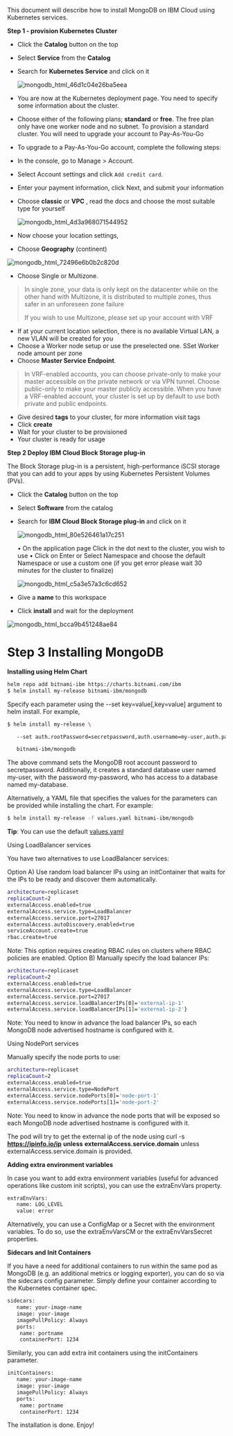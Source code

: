 This document will describe how to install MongoDB on IBM Cloud using Kubernetes services.

**Step 1 - provision Kubernetes Cluster**

- Click the **Catalog** button on the top
- Select **Service** from the **Catalog**
- Search for **Kubernetes Service** and click on it

  ![mongodb_html_46d1c04e26ba5eea](https://user-images.githubusercontent.com/5286796/106396731-ccf85780-642f-11eb-8c16-0713b80f4624.png)

- You are now at the Kubernetes deployment page. You need to specify some information about the cluster.

- Choose either of the following plans; **standard** or **free**. The free plan only have one worker node and no subnet. To provision a standard cluster. You will   need to upgrade your account to Pay-As-You-Go
- To upgrade to a Pay-As-You-Go account, complete the following steps:
- In the console, go to Manage > Account.
- Select Account settings and click `Add credit card`.
- Enter your payment information, click Next, and submit your information
- Choose **classic** or **VPC** , read the docs and choose the most suitable type for yourself

  ![mongodb_html_4d3a968071544952](https://user-images.githubusercontent.com/5286796/106396730-cc5fc100-642f-11eb-805a-c92dce6532b3.png)

- Now choose your location settings,
- Choose **Geography** (continent)

![mongodb_html_72496e6b0b2c820d](https://user-images.githubusercontent.com/5286796/106396727-cb2e9400-642f-11eb-8791-bfb29ef4875c.png)

- Choose Single or Multizone. 

> In single zone, your data is only kept on the datacenter while on the other hand with Multizone, it is distributed to multiple zones, thus safer in an unforeseen zone failure
>
> If you wish to use Multizone, please set up your account with VRF
> 

- If at your current location selection, there is no available Virtual LAN, a new VLAN will be created for you
- Choose a Worker node setup or use the preselected one. SSet Worker node amount per zone
- Choose **Master Service Endpoint**. 

> In VRF-enabled accounts, you can choose private-only to make your master accessible on the private network or via VPN tunnel. Choose public-only to make your master publicly accessible. When you have a VRF-enabled account, your cluster is set up by default to use both private and public endpoints.
   
- Give desired **tags** to your cluster, for more information visit tags
- Click **create**
- Wait for your cluster to be provisioned
- Your cluster is ready for usage

**Step 2 Deploy IBM Cloud Block Storage plug-in**

The Block Storage plug-in is a persistent, high-performance iSCSI storage that you can add to your apps by using Kubernetes Persistent Volumes (PVs).

- Click the **Catalog** button on the top
- Select **Software** from the catalog
- Search for **IBM Cloud Block Storage plug-in** and click on it
   
   ![mongodb_html_80e526461a17c251](https://user-images.githubusercontent.com/5286796/106396725-c9fd6700-642f-11eb-8606-71998e0bbbc2.png)
   
   • On the application page Click in the dot next to the cluster, you wish to use
   • Click on Enter or Select Namespace and choose the default Namespace or use a custom one (if you get error please wait 30 minutes for the cluster to finalize)
   
   ![mongodb_html_c5a3e57a3c6cd652](https://user-images.githubusercontent.com/5286796/106396724-c964d080-642f-11eb-8e55-c82480054778.png)
   
- Give a **name** to this workspace

- Click **install** and wait for the deployment

![mongodb_html_bcca9b451248ae84](https://user-images.githubusercontent.com/5286796/106396722-c79b0d00-642f-11eb-81f9-084f9c9f04be.png)

# **Step 3 **Installing MongoDB****

**Installing using Helm Chart**
```sh
helm repo add bitnami-ibm https://charts.bitnami.com/ibm
$ helm install my-release bitnami-ibm/mongodb
```
Specify each parameter using the --set key=value[,key=value] argument to helm install. For example,

```sh
$ helm install my-release \

   --set auth.rootPassword=secretpassword,auth.username=my-user,auth.password=my-password,auth.database=my-database \

   bitnami-ibm/mongodb
```
The above command sets the MongoDB root account password to secretpassword. Additionally, it creates a standard database user named my-user, with the password my-password, who has access to a database named my-database.

Alternatively, a YAML file that specifies the values for the parameters can be provided while installing the chart. For example:

```sh
$ helm install my-release -f values.yaml bitnami-ibm/mongodb
```

**Tip**: You can use the default [values.yaml](https://cloud.ibm.com/catalog/content/values.yaml)

Using LoadBalancer services

You have two alternatives to use LoadBalancer services:

Option A) Use random load balancer IPs using an initContainer that waits for the IPs to be ready and discover them automatically.

```sh
architecture=replicaset
replicaCount=2
externalAccess.enabled=true
externalAccess.service.type=LoadBalancer
externalAccess.service.port=27017
externalAccess.autoDiscovery.enabled=true
serviceAccount.create=true
rbac.create=true
```
Note: This option requires creating RBAC rules on clusters where RBAC policies are enabled.
Option B) Manually specify the load balancer IPs:

```sh
architecture=replicaset
replicaCount=2
externalAccess.enabled=true
externalAccess.service.type=LoadBalancer
externalAccess.service.port=27017
externalAccess.service.loadBalancerIPs[0]='external-ip-1'
externalAccess.service.loadBalancerIPs[1]='external-ip-2'}
```
Note: You need to know in advance the load balancer IPs, so each MongoDB node advertised hostname is configured with it.

Using NodePort services

Manually specify the node ports to use:

```sh
architecture=replicaset
replicaCount=2
externalAccess.enabled=true
externalAccess.service.type=NodePort
externalAccess.service.nodePorts[0]='node-port-1'
externalAccess.service.nodePorts[1]='node-port-2'
```
Note: You need to know in advance the node ports that will be exposed so each MongoDB node advertised hostname is configured with it.

The pod will try to get the external ip of the node using curl -s **https://ipinfo.io/ip** **unless** **externalAccess.service.domain**  unless externalAccess.service.domain is provided.

**Adding extra environment variables**

In case you want to add extra environment variables (useful for advanced operations like custom init scripts), you can use the extraEnvVars property.

```sh
extraEnvVars:
   name: LOG_LEVEL
   value: error
```
Alternatively, you can use a ConfigMap or a Secret with the environment variables. To do so, use the extraEnvVarsCM or the extraEnvVarsSecret properties.

**Sidecars and Init Containers**

If you have a need for additional containers to run within the same pod as MongoDB (e.g. an additional metrics or logging exporter), you can do so via the sidecars config parameter. Simply define your container according to the Kubernetes container spec.

```sh
sidecars:
   name: your-image-name
   image: your-image
   imagePullPolicy: Always
   ports:
	name: portname
	containerPort: 1234 
```

Similarly, you can add extra init containers using the initContainers parameter.

```sh
initContainers:
   name: your-image-name
   image: your-image
   imagePullPolicy: Always
   ports:
	name: portname
	containerPort: 1234
```
The installation is done. Enjoy!

